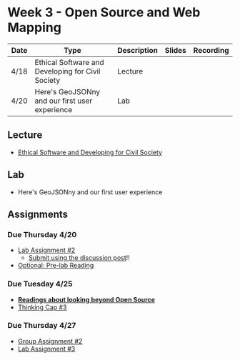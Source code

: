 # Week 3 - Open Source and Web Mapping

Date|Type|Description|Slides|Recording|
|---|----|-----------|------|---------|
|4/18|Ethical Software and Developing for Civil Society|Lecture|||
|4/20|Here's GeoJSONny and our first user experience|Lab|||

## Lecture

- [Ethical Software and Developing for Civil Society](../materials/AA191_S_W3_Lecture_3.pdf)


## Lab

- Here's GeoJSONny and our first user experience

## Assignments

### Due Thursday 4/20

- [Lab Assignment #2](../assignments/week2/lab_assignment.md)
  - [Submit using the discussion post](../help/submit.md)!!
- [Optional: Pre-lab Reading](../assignments/week3/prelab.md)

### Due Tuesday 4/25

- [**Readings about looking beyond Open Source**](../assignments/week3/reading.md)
- [Thinking Cap #3](https://github.com/albertkun/23S-ASIAAM-191A/discussions/12)

### Due Thursday 4/27

- [Group Assignment #2](../assignments/week2/group_assignment.md)
- [Lab Assignment #3](../assignments/week3/lab_assignment.md)
